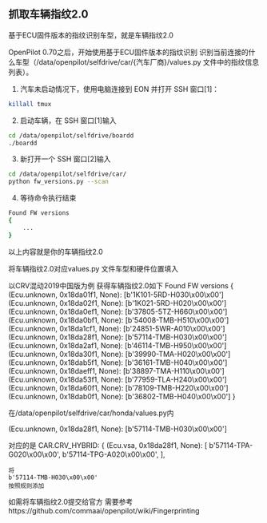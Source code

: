 ## 抓取车辆指纹2.0

基于ECU固件版本的指纹识别车型，就是车辆指纹2.0

OpenPilot 0.70之后，开始使用基于ECU固件版本的指纹识别 识别当前连接的什么车型（/data/openpilot/selfdrive/car/{汽车厂商}/values.py 文件中的指纹信息列表）。

1. 汽车未启动情况下，使用电脑连接到 EON 并打开 SSH 窗口[1]：
```bash
killall tmux
```
2. 启动车辆，在 SSH 窗口[1]输入
```bash
cd /data/openpilot/selfdrive/boardd
./boardd
```
3. 新打开一个 SSH 窗口[2]输入
```bash
cd /data/openpilot/selfdrive/car/
python fw_versions.py --scan
```
4. 等待命令执行结束
```bash
Found FW versions
{
    ...
}
```
以上内容就是你的车辆指纹2.0

将车辆指纹2.0对应values.py 文件车型和硬件位置填入

以CRV混动2019中国版为例
获得车辆指纹2.0如下
Found FW versions
{
  (Ecu.unknown, 0x18da01f1, None): [b'1K101-5RD-H030\x00\x00']
  (Ecu.unknown, 0x18da02f1, None): [b'1K021-5RD-H020\x00\x00']
  (Ecu.unknown, 0x18da0ef1, None): [b'37805-5TZ-H660\x00\x00']
  (Ecu.unknown, 0x18da0bf1, None): [b'54008-TMB-H510\x00\x00']
  (Ecu.unknown, 0x18da1cf1, None): [b'24851-5WR-A010\x00\x00']
  (Ecu.unknown, 0x18da28f1, None): [b'57114-TMB-H030\x00\x00']
  (Ecu.unknown, 0x18da2af1, None): [b'46114-TMB-H950\x00\x00']
  (Ecu.unknown, 0x18da30f1, None): [b'39990-TMA-H020\x00\x00']
  (Ecu.unknown, 0x18dab5f1, None): [b'36161-TMB-H040\x00\x00']
  (Ecu.unknown, 0x18daeff1, None): [b'38897-TMA-H110\x00\x00']
  (Ecu.unknown, 0x18da53f1, None): [b'77959-TLA-H240\x00\x00']
  (Ecu.unknown, 0x18da60f1, None): [b'78109-TMB-H220\x00\x00']
  (Ecu.unknown, 0x18dab0f1, None): [b'36802-TMB-H040\x00\x00']
}

在/data/openpilot/selfdrive/car/honda/values.py内

(Ecu.unknown, 0x18da28f1, None): [b'57114-TMB-H030\x00\x00']

对应的是
  CAR.CRV_HYBRID: {
    (Ecu.vsa, 0x18da28f1, None): [
      b'57114-TPA-G020\x00\x00',
      b'57114-TPG-A020\x00\x00',
    ],
    
    将
    b'57114-TMB-H030\x00\x00'
    按照规则添加
    
   如需将车辆指纹2.0提交给官方
   需要参考https://github.com/commaai/openpilot/wiki/Fingerprinting
